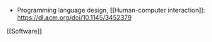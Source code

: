   - Programming language design,  [[Human-computer interaction]]:
    https://dl.acm.org/doi/10.1145/3452379

[[Software]]
